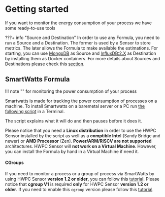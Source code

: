 # Getting started

If you want to monitor the energy consumption of your process we have some
ready-to-use tools

???+ info "Source and Destination"
    In order to use any Formula, you need to run a Source and a Destination. The former is used by a Sensor to store metrics. The later allows the Formula to make available the estimations. For starting, you can use [MongoDB](https://hub.docker.com/_/mongo) as Source and [InfluxDB:2.X](https://hub.docker.com/_/influxdb) as Destination by installing them as Docker containers.
    For more details about Sources and Destinations please check this [section](reference/database/sources_destinations.md).


<!---
## **RAPL Formula**

!!! note ""
    for monitoring the energy consumption of your device

RAPL Formula is made for tracking the energy consumption of your machine.
To install RAPL Formula on a baremetal server or a PC run [the following
script](script/rapl_install.sh) in a Terminal.

The script explains what it will do and then pauses before it does it.

Please notice that you need a **Linux distribution** in order to use the HWPC Sensor installed by the script as
well as a **comptible Intel** (Sandy Bridge and newer) or **AMD Processor** (Zen). **Power/ARM/RISCV are not supported** architectures. HWPC Sensor will **not work on a Virtual Machine**. However, you can install the Formula by hand in a Virtual Machine if need it.
-->

## **SmartWatts Formula**

!!! note ""
    for monitoring the power consumption of your process

Smartwatts is made for tracking the power consumption of processes on a
machine.
To install Smartwatts on a baremetal server or a PC run [the following
script](script/smartwatts_install.sh) in a Terminal.

The script explains what it will do and then pauses before it does it.

Please notice that you need a **Linux distribution** in order to use the HWPC Sensor installed by the script as
well as a **comptible Intel** (Sandy Bridge and newer) or **AMD Processor** (Zen). **Power/ARM/RISCV are not supported** architectures. HWPC Sensor will **not work on a Virtual Machine**. However, you can install the Formula by hand in a Virtual Machine if need it.



#### CGroups
If you need to monitor a process or a group of process via SmartWatts by using HWPC Sensor **version 1.2 or older**, you can follow this [tutorial](reference/cgroup/cgroup.md). Please notice that **cgroup V1** is required **only** for HWPC Sensor **version 1.2 or older**. If you need to enable this `cgroup` version please follow this [tutorial](reference/cgroup/cgroup_v1_activation.md).    

<!---
## **Jouleit**

!!! note ""
    for mesuring the energy consumption of a program

Jouleit is made for tracking the energy consumption of a program.
Jouleit need `gawk` to run.
You can get the script from the [github repository](https://github.com/powerapi-ng/jouleit)
Start jouleit by using `./jouleit.sh cmd`.
-->
